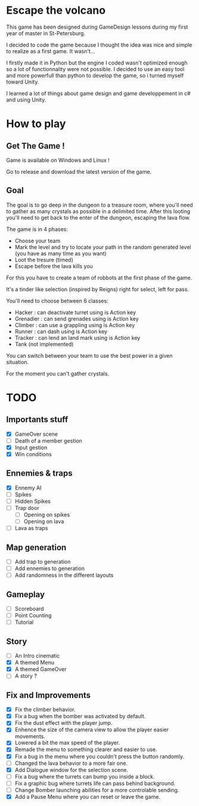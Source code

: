 # Escape the volcano
This game has been designed during GameDesign lessons during my first year of master in St-Petersburg.

I decided to code the game because I thought the idea was nice and simple to realize as a first game. It wasn't...

I firstly made it in Python but the engine I coded wasn't optimized enough so a lot of functionnality were not possible. I decided to use an easy tool and more powerfull than python to develop the game, so i turned myself toward Unity.

I learned a lot of things about game design and game developpement in c# and using Unity.


# How to play

## Get The Game !
Game is available on Windows and Linux !

Go to release and download the latest version of the game.

## Goal
The goal is to go deep in the dungeon to a treasure room, where you'll need to gather as many crystals as possible in a delimited time. After this looting you'll need to get back to the enter of the dungeon, escaping the lava flow.

The game is in 4 phases:
- Choose your team
- Mark the level and try to locate your path in the random generated level (you have as many time as you want)
- Loot the tresure (timed)
- Escape before the lava kills you

For this you have to create a team of robbots at the first phase of the game.

It's a tinder like selection (inspired by Reigns) right for select, left for pass.

You'll need to choose between 6 classes:
- Hacker : can deactivate turret using is Action key
- Grenadier : can send grenades using is Action key
- Climber : can use a grappling using is Action key
- Runner : can dash using is Action key
- Tracker : can lend an land mark using is Action key
- Tank (not implemented)

You can switch between your team to use the best power in a given situation.

For the moment you can't gather crystals.

# TODO

## Importants stuff
- [X] GameOver scene
- [ ] Death of a member gestion
- [X] Input gestion
- [X] Win conditions

## Ennemies & traps
- [x] Ennemy AI
- [ ] Spikes
- [ ] Hidden Spikes
- [ ] Trap door
  - [ ] Opening on spikes
  - [ ] Opening on lava
- [ ] Lava as traps
  
## Map generation
- [ ] Add trap to generation
- [ ] Add ennemies to generation
- [ ] Add randomness in the different layouts

## Gameplay
- [ ] Scoreboard
- [ ] Point Counting
- [ ] Tutorial

## Story
- [ ] An Intro cinematic
- [X] A themed Menu
- [X] A themed GameOver
- [ ] A story ?

## Fix and Improvements
- [X] Fix the climber behavior.
- [X] Fix a bug when the bomber was activated by default.
- [X] Fix the dust effect with the player jump.
- [X] Enhence the size of the camera view to allow the player easier movements.
- [X] Lowered a bit the max speed of the player.
- [X] Remade the menu to something clearer and easier to use.
- [X] Fix a bug in the menu where you couldn't press the button randomly.
- [ ] Changed the lava behavior to a more fair one.
- [X] Add Dialogue window for the selection scene.
- [ ] Fix a bug where the turrets can bump you inside a block.
- [ ] Fix a graphic bug where turrets life can pass behind background.
- [ ] Change Bomber launching abilities for a more controlable sending.
- [X] Add a Pause Menu where you can reset or leave the game.
